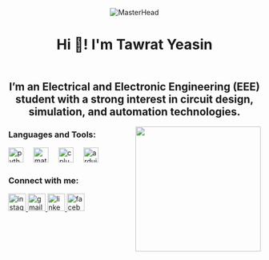 <p align="center">
  <img src="https://media4.giphy.com/media/v1.Y2lkPTc5MGI3NjExZXV5NzU2ejh4bXQya3lhaTAwZnVwYnk0anpuMGk2OHNiYWNxZjYwOCZlcD12MV9pbnRlcm5hbF9naWZfYnlfaWQmY3Q9Zw/9Q5fSHyPKfrr2/giphy.webp" alt="MasterHead">
</p>

<h1 align="center">Hi 👋! I'm Tawrat Yeasin</h1>
<h2 align="center"> <br>I’m an Electrical and Electronic Engineering (EEE) student with a strong interest in circuit design, simulation, and automation technologies.</h2>
<img align="right" height="250"src="https://media2.giphy.com/media/v1.Y2lkPTc5MGI3NjExNTdnamt4M2dsaW9pdXpteWNxYTg5M3J4N3FpNnIwNDE5eWZubGZveSZlcD12MV9pbnRlcm5hbF9naWZfYnlfaWQmY3Q9Zw/fimCE9py83ptv4K3WW/giphy.webp">



<h3 align="left">Languages and Tools:</h3>
<div align="left">
  <img src="https://cdn.jsdelivr.net/gh/devicons/devicon/icons/python/python-original.svg" height="30" alt="python logo"  />
  <img width="12" />
  <img src="https://cdn.jsdelivr.net/gh/devicons/devicon/icons/matlab/matlab-original.svg" height="30" alt="matlab logo"  />
  <img width="12" />
  <img src="https://cdn.jsdelivr.net/gh/devicons/devicon/icons/cplusplus/cplusplus-original.svg" height="30" alt="cplusplus logo"  />
  <img width="12" />
  <img src="https://cdn.jsdelivr.net/gh/devicons/devicon/icons/arduino/arduino-original.svg" height="30" alt="arduino logo"  />
</div>

###

  <h3 align="left">Connect with me:</h3>
<p align="left">
</p>

<div align="left">
  <a href="https://www.instagram.com/__m00nshine___/" target="_blank">
    <img src="https://img.shields.io/static/v1?message=Instagram&logo=instagram&label=&color=E4405F&logoColor=white&labelColor=&style=for-the-badge" height="35" alt="instagram logo"  />
  </a>
  <a href="mtawrath212016@bseee.uiu.ac.bd" target="_blank">
    <img src="https://img.shields.io/static/v1?message=Gmail&logo=gmail&label=&color=D14836&logoColor=white&labelColor=&style=for-the-badge" height="35" alt="gmail logo"  />
  </a>
  <a href="https://www.linkedin.com/in/md-tawrath/" target="_blank">
    <img src="https://img.shields.io/static/v1?message=LinkedIn&logo=linkedin&label=&color=0077B5&logoColor=white&labelColor=&style=for-the-badge" height="35" alt="linkedin logo"  />
  </a>
  <a href="https://www.facebook.com/md.tawrath/" target="_blank">
    <img src="https://img.shields.io/static/v1?message=Facebook&logo=facebook&label=&color=1877F2&logoColor=white&labelColor=&style=for-the-badge" height="35" alt="facebook logo"  />
  </a>
</div>

###
